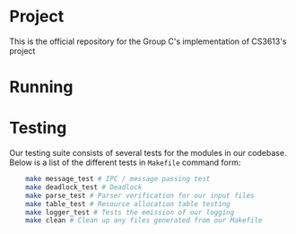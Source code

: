 # Project
This is the official repository for the Group C's implementation of CS3613's project

# Running

# Testing
Our testing suite consists of several tests for the modules in our codebase. Below is a list of the different tests in `Makefile` command form:

```sh
	make message_test # IPC / message passing test
	make deadlock_test # Deadlock
	make parse_test # Parser verification for our input files
	make table_test # Resource allocation table testing
	make logger_test # Tests the emission of our logging
	make clean # Clean up any files generated from our Makefile
```
